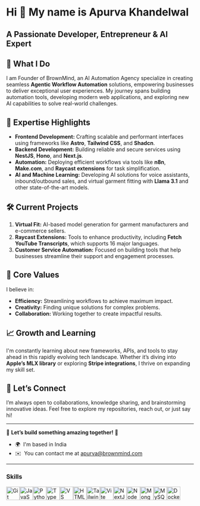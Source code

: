 Hi 👋 My name is Apurva Khandelwal
==================================

A Passionate Developer, Entrepreneur & AI Expert
------------------------------------------------ 

## 🚀 What I Do  
I am Founder of BrownMind,  an AI Automation Agency specialize in creating seamless **Agentic Workflow Automation** solutions, empowering businesses to deliver exceptional user experiences. My journey spans building automation tools, developing modern web applications, and exploring new AI capabilities to solve real-world challenges.  

## 🌟 Expertise Highlights  
- **Frontend Development:** Crafting scalable and performant interfaces using frameworks like **Astro**, **Tailwind CSS**, and **Shadcn**.  
- **Backend Development:** Building reliable and secure services using **NestJS**, **Hono**, and **Next.js**.  
- **Automation:** Deploying efficient workflows via tools like **n8n**, **Make.com**, and **Raycast extensions** for task simplification.  
- **AI and Machine Learning:** Developing AI solutions for voice assistants, inbound/outbound sales, and virtual garment fitting with **Llama 3.1** and other state-of-the-art models.  

## 🛠 Current Projects  
1. **Virtual Fit:** AI-based model generation for garment manufacturers and e-commerce sellers.  
2. **Raycast Extensions:** Tools to enhance productivity, including **Fetch YouTube Transcripts**, which supports 16 major languages.  
3. **Customer Service Automation:** Focused on building tools that help businesses streamline their support and engagement processes.  

## 🎯 Core Values  
I believe in:  
- **Efficiency:** Streamlining workflows to achieve maximum impact.  
- **Creativity:** Finding unique solutions for complex problems.  
- **Collaboration:** Working together to create impactful results.  

## 📈 Growth and Learning  
I'm constantly learning about new frameworks, APIs, and tools to stay ahead in this rapidly evolving tech landscape. Whether it’s diving into **Apple’s MLX library** or exploring **Stripe integrations**, I thrive on expanding my skill set.  

## 🤝 Let’s Connect  
I’m always open to collaborations, knowledge sharing, and brainstorming innovative ideas. Feel free to explore my repositories, reach out, or just say hi!  

---

🌟 **Let’s build something amazing together!** 🌟

*   🌍  I'm based in India
*   ✉️  You can contact me at [apurva@brownmind.com](mailto:apurva@brownmind.com)

---
### Skills

<p align="left">
<a href="https://git-scm.com/" target="_blank" rel="noreferrer"><img src="https://raw.githubusercontent.com/danielcranney/readme-generator/main/public/icons/skills/git-colored.svg" width="36" height="36" alt="Git" /></a><a href="https://developer.mozilla.org/en-US/docs/Web/JavaScript" target="_blank" rel="noreferrer"><img src="https://raw.githubusercontent.com/danielcranney/readme-generator/main/public/icons/skills/javascript-colored.svg" width="36" height="36" alt="JavaScript" /></a><a href="https://www.python.org/" target="_blank" rel="noreferrer"><img src="https://raw.githubusercontent.com/danielcranney/readme-generator/main/public/icons/skills/python-colored.svg" width="36" height="36" alt="Python" /></a><a href="https://www.typescriptlang.org/" target="_blank" rel="noreferrer"><img src="https://raw.githubusercontent.com/danielcranney/readme-generator/main/public/icons/skills/typescript-colored.svg" width="36" height="36" alt="TypeScript" /></a><a href="https://code.visualstudio.com/" target="_blank" rel="noreferrer"><img src="https://raw.githubusercontent.com/danielcranney/readme-generator/main/public/icons/skills/visualstudiocode.svg" width="36" height="36" alt="VS Code" /></a><a href="https://developer.mozilla.org/en-US/docs/Glossary/HTML5" target="_blank" rel="noreferrer"><img src="https://raw.githubusercontent.com/danielcranney/readme-generator/main/public/icons/skills/html5-colored.svg" width="36" height="36" alt="HTML5" /></a><a href="https://tailwindcss.com/" target="_blank" rel="noreferrer"><img src="https://raw.githubusercontent.com/danielcranney/readme-generator/main/public/icons/skills/tailwindcss-colored.svg" width="36" height="36" alt="TailwindCSS" /></a><a href="https://vitejs.dev/" target="_blank" rel="noreferrer"><img src="https://raw.githubusercontent.com/danielcranney/readme-generator/main/public/icons/skills/vite-colored.svg" width="36" height="36" alt="Vite" /></a><a href="https://nextjs.org/docs" target="_blank" rel="noreferrer"><img src="https://raw.githubusercontent.com/danielcranney/readme-generator/main/public/icons/skills/nextjs-colored.svg" width="36" height="36" alt="NextJs" /></a><a href="https://nodejs.org/en/" target="_blank" rel="noreferrer"><img src="https://raw.githubusercontent.com/danielcranney/readme-generator/main/public/icons/skills/nodejs-colored.svg" width="36" height="36" alt="NodeJS" /></a><a href="https://www.mongodb.com/" target="_blank" rel="noreferrer"><img src="https://raw.githubusercontent.com/danielcranney/readme-generator/main/public/icons/skills/mongodb-colored.svg" width="36" height="36" alt="MongoDB" /></a><a href="https://www.mysql.com/" target="_blank" rel="noreferrer"><img src="https://raw.githubusercontent.com/danielcranney/readme-generator/main/public/icons/skills/mysql-colored.svg" width="36" height="36" alt="MySQL" /></a><a href="https://www.docker.com/" target="_blank" rel="noreferrer"><img src="https://raw.githubusercontent.com/danielcranney/readme-generator/main/public/icons/skills/docker-colored.svg" width="36" height="36" alt="Docker" /></a>
                    </p>
                    

